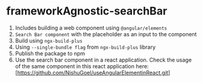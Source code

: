# frameworkAgnostic-searchBar

1. Includes building a web component using `@angular/elements`
2. `Search Bar component` with the placeholder as an input to the component
3. Build using `ngx-build-plus`
4. Using `--single-bundle flag` from `ngx-build-plus` library
5. Publish the package to npm
6. Use the search bar component in a react application. Check the usage of the same component in this react application here: [https://github.com/NishuGoel/useAngularElementinReact.git]